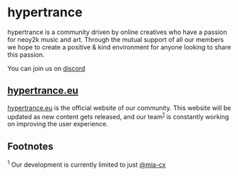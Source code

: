 # hypertrance

hypertrance is a community driven by online creatives who have a passion for neoy2k music and art. Through the mutual support of all our members we hope to create a positive & kind environment for anyone looking to share this passion.

You can join us on [discord](https://discord.gg/673AfPB)

## [hypertrance.eu](https://hypertrance.eu)
[hypertrance.eu](https://hypertrance.eu) is the official website of our community. This website will be updated as new content gets released, and our team<sup>[1](#Footnotes)</sup> is constantly working on improving the user experience.

## Footnotes
<sup>1</sup> Our development is currently limited to just [@mia-cx](https://github.com/mia-cx)
